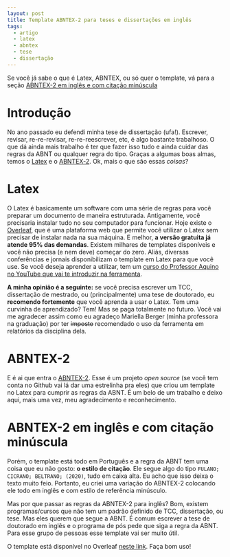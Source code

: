 ```yaml
---
layout: post
title: Template ABNTEX-2 para teses e dissertações em inglês
tags:
  - artigo  
  - latex
  - abntex
  - tese
  - dissertação
---
```


Se você já sabe o que é Latex, ABNTEX, ou só quer o template, vá para a seção [ABNTEX-2 em inglês e com citação minúscula](#template)


# Introdução
No ano passado eu defendi minha tese de dissertação (ufa!). Escrever, revisar, re-re-revisar, re-re-reescrever, etc, é algo bastante trabalhoso. O que dá ainda mais trabalho é ter que fazer isso tudo e ainda cuidar das regras da ABNT ou qualquer regra do tipo. Graças a algumas boas almas, temos o [Latex](https://www.latex-project.org/) e o [ABNTEX-2](https://github.com/abntex/abntex2).  Ok, mais o que são essas *coisas*?

# Latex
O Latex é basicamente um software com uma série de regras para você preparar um documento de maneira estruturada. Antigamente, você precisaria instalar tudo no seu computador para funcionar. Hoje existe o [Overleaf](overleaf.com), que é uma plataforma web que permite você utilizar o Latex sem precisar de instalar nada na sua máquina. E melhor, **a versão gratuita já atende 95% das demandas**. Existem milhares de templates disponíveis e você não precisa (e nem deve) começar do zero. Aliás, diversas conferências e jornais disponibilizam o template em Latex para que você use. Se você deseja aprender a utilizar, tem um [curso do Professor Aquino no YouTube que vai te introduzir na ferramenta](https://www.youtube.com/watch?v=xQ3yYqLlHcQ).

**A minha opinião é a seguinte:** se você precisa escrever um TCC, dissertação de mestrado, ou (principalmente) uma tese de doutorado, eu **recomendo fortemente** que você aprenda a usar o Latex. Tem uma curvinha de aprendizado? Tem! Mas se paga totalmente no futuro. Você vai me agradecer assim como eu agradeço Mariella Berger (minha professora na graduação) por ter ~~imposto~~ recomendado o uso da ferramenta em relatórios da disciplina dela. 

# ABNTEX-2
E é ai que entra o [ABNTEX-2](https://github.com/abntex/abntex2). Esse é um projeto *open source* (se você tem conta no Github vai lá dar uma estrelinha pra eles) que criou um template no Latex para cumprir as regras da ABNT. É um belo de um trabalho e deixo aqui, mais uma vez, meu agradecimento e reconhecimento. 

# ABNTEX-2 em inglês e com citação minúscula
Porém, o template está todo em Português e a regra da ABNT tem uma coisa que eu não gosto: **o estilo de citação**. Ele segue algo do tipo `FULANO; CICRANO; BELTRANO; (2020)`, tudo em caixa alta. Eu acho que isso deixa o texto muito feio. Portanto, eu criei uma variação do ABNTEX-2 colocando ele todo em inglês e com estilo de referência minúsculo. 

Mas por que passar as regras da ABNTEX-2 para inglês? Bom, existem programas/cursos que não tem um padrão definido de TCC, dissertação, ou tese. Mas eles querem que segue a ABNT. É comum escrever a tese de doutorado em inglês e o programa de pós pede que siga a regra da ABNT. Para esse grupo de pessoas esse template vai ser muito útil.

<a name="template"></a> 
O template está disponível no Overleaf [neste link](https://www.overleaf.com/latex/templates/abntex-2-template-geral-para-teses-e-dissertacoes-em-ingles/ckzvkmkfbcmz). Faça bom uso!




